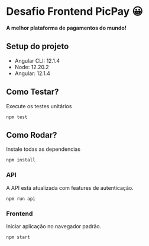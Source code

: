 # **Desafio Frontend PicPay 😀**  

**A melhor plataforma de pagamentos do mundo!** 

## Setup do projeto

- Angular CLI: 12.1.4
- Node: 12.20.2
- Angular: 12.1.4

## Como Testar?

Execute os testes unitários

```npm test```

## Como Rodar?

Instale todas as dependencias

```npm install```

### **API**

A API está atualizada com features de autenticação.

```npm run api```

### **Frontend**

Iniciar aplicação no navegador padrão.

```npm start```
